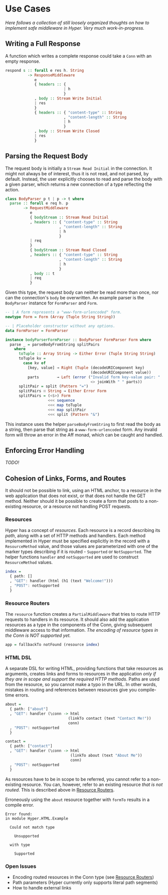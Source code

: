 # Use Cases

*Here follows a collection of still loosely organized thoughts on how
to implement safe middleware in Hyper. Very much work-in-progress.*

## Writing a Full Response

A function which writes a complete response could take a `Conn` with an
empty response.

```purescript
respond s :: forall e res h. String
          -> ResponseMiddleware
             e
             { headers :: {
                          | h
                          }
             , body :: Stream Write Initial
             | res
             }
             { headers :: { "content-type" :: String
                          , "content-length" :: String
                          | h
                          }
             , body :: Stream Write Closed
             | res
             }
```

## Parsing the Request Body

The request body is initially a `Stream Read Initial` in the connection. It
might not always be of interest, thus it is not read, and not parsed, by
default. Instead, the user explicitly chooses to read and parse the body with a
given parser, which returns a new connection of a type reflecting the action.

```purescript
class BodyParser p t | p -> t where
  parse :: forall e req h. p
        -> RequestMiddleware
           e
           { bodyStream :: Stream Read Initial
           , headers :: { "content-type" :: String
                        , "content-length" :: String
                        | h
                        }
           | req
           }
           { bodyStream :: Stream Read Closed
           , headers :: { "content-type" :: String
                        , "content-length" :: String
                        | h
                        }
           , body :: t
           | req
           }
```

Given this type, the request body can neither be read more than once,
nor can the connection's `body` be overwritten. An example parser is
the `BodyParser` instance for `FormParser` and `Form`.

``` purescript
-- | A form represents a "www-form-urlencoded" form.
newtype Form = Form (Array (Tuple String String))

-- | Placeholder constructor without any options.
data FormParser = FormParser

instance bodyParserFormParser :: BodyParser FormParser Form where
  parse _ = parseBodyFromString splitPairs
    where
      toTuple :: Array String -> Either Error (Tuple String String)
      toTuple kv =
        case kv of
          [key, value] → Right (Tuple (decodeURIComponent key)
                                      (decodeURIComponent value))
          parts        → Left (error ("Invalid form key-value pair: "
                                      <> joinWith " " parts))
      splitPair = split (Pattern "=")
      splitPairs ∷ String → Either Error Form
      splitPairs = (<$>) Form
                   <<< sequence
                   <<< map toTuple
                   <<< map splitPair
                   <<< split (Pattern "&")
```

This instance uses the helper `parseBodyFromString` to first read the body as a
string, then parse that string as a `www-form-urlencoded` form. Any invalid form
will throw an error in the Aff monad, which can be caught and handled.

## Enforcing Error Handling

*TODO!*

## Cohesion of Links, Forms, and Routes

It should not be possible to link, using an HTML anchor, to a resource in the
web application that does not exist, or that does not handle the GET method.
Neither should it be possible to create a form that posts to a non-existing
resource, or a resource not handling POST requests.

### Resources

Hyper has a concept of *resources*. Each resource is a record describing its
*path*, along with a set of HTTP methods and handlers. Each method implemented
in Hyper must be specified explicitly in the record with a `ResourceMethod`
value, and those values are parameterized with one of the marker types
describing if it is routed - `Supported` or `NotSupported`. The helper
functions `handler` and `notSupported` are used to construct `ResourceMethod`
values.

```purescript
index =
  { path: []
  , "GET": handler (html (h1 (text "Welcome!")))
  , "POST": notSupported
  }
```

### Resource Routers

The `resource` function creates a `PartialMiddleware` that tries to route HTTP
requests to handlers in its resource. It should also add the application
resources as a type in the components of the Conn, giving subsequent middleware
access to that information. *The encoding of resource types in the Conn is NOT
supported yet.*

```purescript
app = fallbackTo notFound (resource index)
```

### HTML DSL

A separate DSL for writing HTML, providing functions that take resources as
arguments, creates links and forms to resources in the application *only if
they are in scope and support the required HTTP methods*. Paths are used from
the resource, so you cannot make a typo in the URL. In other words, mistakes in
routing and references between resources give you compile-time errors.

```purescript
about =
  { path: ["about"]
  , "GET": handler (\conn -> html
                            (linkTo contact (text "Contact Me!"))
                            conn)
  , "POST": notSupported
  }

contact =
  { path: ["contact"]
  , "GET": handler (\conn -> html
                             (linkTo about (text "About Me"))
                             conn)
  , "POST": notSupported
  }
```

As resources have to be in scope to be referred, you cannot refer to a
non-existing resource. You can, however, refer to an existing resource *that is
not routed*. This is described above in [Resource Routers](#resource-routers).

Erroneously using the `about` resource together with `formTo` results in a
compile error.

```text
Error found:
in module Hyper.HTML.Example

  Could not match type

    Unsupported

  with type

    Supported

```

### Open Issues

* Encoding routed resources in the Conn type (see [Resource
    Routers](#resource-routers))
* Path parameters (Hyper currently only supports literal path segments)
* How to handle external links

